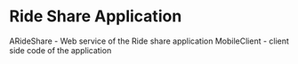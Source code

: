 # Ride Share Application

ARideShare - Web service of the Ride share application
MobileClient - client side code of the application
